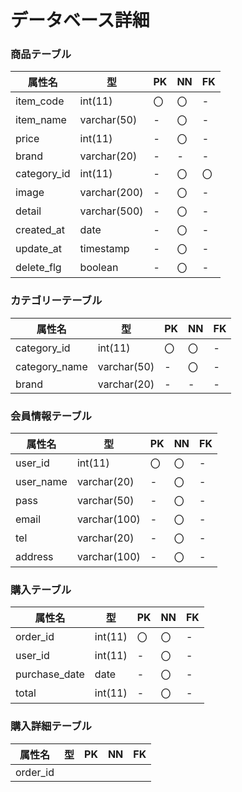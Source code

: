 # データベース詳細

### 商品テーブル
|属性名|型|PK|NN|FK|
|-----|--|--|--|--|
|item_code|int(11)|〇|〇|-|
|item_name|varchar(50)|-|〇|-|
|price|int(11)|-|〇|-|
|brand|varchar(20)|-|-|-|
|category_id|int(11)|-|〇|〇|
|image|varchar(200)|-|〇|-|
|detail|varchar(500)|-|〇|-|
|created_at|date|-|〇|-|
|update_at|timestamp|-|〇|-|
|delete_flg|boolean|-|〇|-|

### カテゴリーテーブル
|属性名|型|PK|NN|FK|
|-----|--|--|--|--|
|category_id|int(11)|〇|〇|-|
|category_name|varchar(50)|-|〇|-|
|brand|varchar(20)|-|-|-|

### 会員情報テーブル
|属性名|型|PK|NN|FK|
|-----|--|--|--|--|
|user_id|int(11)|〇|〇|-|
|user_name|varchar(20)|-|〇|-|
|pass|varchar(50)|-|〇|-|
|email|varchar(100)|-|〇|-|
|tel|varchar(20)|-|〇|-|
|address|varchar(100)|-|〇|-|

### 購入テーブル
|属性名|型|PK|NN|FK|
|-----|--|--|--|--|
|order_id|int(11)|〇|〇|-|
|user_id|int(11)|-|〇|-|
|purchase_date|date|-|〇|-|
|total|int(11)|-|〇|-|

### 購入詳細テーブル
|属性名|型|PK|NN|FK|
|-----|--|--|--|--|
|order_id
